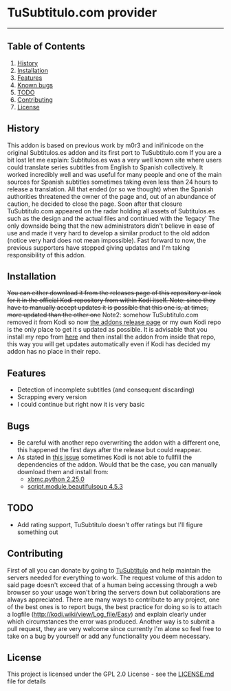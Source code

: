 # TuSubtitulo.com provider

----------

## Table of Contents
1. [History](#history)
1. [Installation](#installation)
1. [Features](#features)
1. [Known bugs](#bugs)
1. [TODO](#todo)
1. [Contributing](#contributing)
1. [License](#license)


## History

This addon is based on previous work by m0r3 and inifinicode on the original Subtitulos.es addon and its first port to TuSubtitulo.com
If you are a bit lost let me explain:
Subtitulos.es was a very well known site where users could translate series subtitles from English to Spanish collectively. It worked incredibly well and was useful for many people and one of the main sources for Spanish subtitles sometimes taking even less than 24 hours to release a translation. All that ended (or so we thought) when the Spanish authorities threatened the owner of the page and, out of an abundance of caution, he decided to close the page.
Soon after that closure TuSubtitulo.com appeared on the radar holding all assets of Subtitulos.es such as the design and the actual files and continued with the 'legacy'
The only downside being that the new administrators didn't believe in ease of use and made it very hard to develop a similar product to the old addon (notice very hard does not mean impossible).
Fast forward to now, the previous supporters have stopped giving updates and I'm taking responsibility of this addon.


## Installation

~~You can either download it from the releases page of this repository or look for it in the official Kodi repository from within Kodi itself.
Note: since they have to manually accept updates it is possible that this one is, at times, more updated than the other one~~
Note2: somehow TuSubtitulo.com removed it from Kodi so now [the addons release page](https://github.com/josecurioso2/service.subtitles.tusubtitulo/releases) or my own Kodi repo is the only place to get it s updated as possible. It is advisable that you install my repo from [here](https://github.com/josecurioso/repository.josecurioso.kodi/releases) and then install the addon from inside that repo, this way you will get updates automatically even if Kodi has decided my addon has no place in their repo.


## Features

- Detection of incomplete subtitles (and consequent discarding)
- Scrapping every version
- I could continue but right now it is very basic


## Bugs

- Be careful with another repo overwriting the addon with a different one, this happened the first days after the release but could reappear.
- As stated in [this issue](https://github.com/josecurioso2/service.subtitles.tusubtitulo/issues/4) sometimes Kodi is not able to fullfill the dependencies of the addon. Would that be the case, you can manually download them and install from:
    - [xbmc.python 2.25.0](https://ftp.acc.umu.se/mirror/addons.superrepo.org/v7/addons/xbmc.python/xbmc.python-2.25.0.zip)
    - [script.module.beautifulsoup 4.5.3](https://ftp.heanet.ie/mirrors/xbmc/addons/krypton/script.module.beautifulsoup4/script.module.beautifulsoup4-4.5.3.zip)


## TODO

- Add rating support, TuSubtitulo doesn't offer ratings but I'll figure something out


## Contributing

First of all you can donate by going to [TuSubtitulo](http://tusubtitulo.com) and help maintain the servers needed for everything to work. The request volume of this addon to said page doesn't exceed that of a human being accessing through a web browser so your usage won't bring the servers down but collaborations are always appreciated.
There are many ways to contribute to any project, one of the best ones is to report bugs, the best practice for doing so is to attach a logfile (http://kodi.wiki/view/Log_file/Easy) and explain clearly under which circumstances the error was produced.
Another way is to submit a pull request, they are very welcome since currently I'm alone so feel free to take on a bug by yourself or add any functionality you deem necessary.


## License

This project is licensed under the GPL 2.0 License - see the [LICENSE.md](LICENSE.txt) file for details
